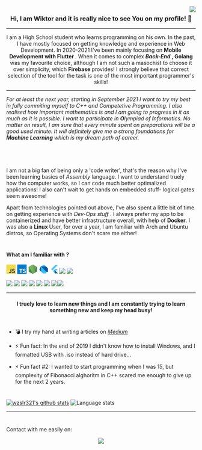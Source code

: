 <img align="right" src="https://raw.githubusercontent.com/MicaelliMedeiros/micaellimedeiros/master/image/computer-illustration.png">


<h3 align="center"> Hi, I am Wiktor and it is really nice to see You on my profile! 👋 </h3>

---
<p align="center"> I am a  High School student who learns programming on his own. In the past, I have mostly focused on getting knowledge and experience in Web Development. In 2020-2021 I've been mainly focusing on <b> Mobile Development with Flutter </b>. When it comes to complex <i> <b> Back-End </i>, Golang </b> was my favourite choice, although I am not such a masochist to choose it over simplicity, which <b> Firebase </b> provides! I strongly believe that correct selection of the tool for the task is one of the most important programmer's skills! </p> 


---

<p> 

<i> For at least the next year, starting in September 2021 I want to try my best in fully commiting myself to C++ and Competetive Programming. I also realised how important mathematics is and I am going to progress in it as much as it is possible. I want to participate in <b>O</b>lympiad of <b>I</b>nformatics. No matter on result, I am sure that every minute spent on preparations will be a good used minute. It will definitely give me a strong foundations for <b> Machine Learning </b>  which is my dream path of career. </i> 

</p>

#

<br>

<p> I am not a big fan of being only a 'code writer', that's the reason why I've been learning basics of <i> Assembly </i> language. I want to understand truely
how the computer works, so I can code much better optimalized applications! I also can't wait to get hands on embedded stuff- logical gates seem awesome! </p>
<p> Apart from technologies pointed out above, I've also spent a little bit of time on getting experience with <i> Dev-Ops stuff </i>. I always prefer my app to be
  containerized and have better infrastructure overall, with help of <b> Docker</b>. I was also a <b> Linux </b> User, for over a year, I am familiar with Arch and Ubuntu distros, so Operating Systems don't scare me either!  </p>

#
  
#### What am I familiar with ?
<img src="https://raw.githubusercontent.com/github/explore/80688e429a7d4ef2fca1e82350fe8e3517d3494d/topics/javascript/javascript.png" style="max-width:100%;" height="25"> <img src="https://raw.githubusercontent.com/github/explore/80688e429a7d4ef2fca1e82350fe8e3517d3494d/topics/typescript/typescript.png" style="max-width:100%;" height="25"> <img src="https://raw.githubusercontent.com/github/explore/80688e429a7d4ef2fca1e82350fe8e3517d3494d/topics/nodejs/nodejs.png" style="max-width:100%;" height="25"> <img src="https://raw.githubusercontent.com/github/explore/80688e429a7d4ef2fca1e82350fe8e3517d3494d/topics/dart/dart.png" style="max-width:100%;" height="25"> <img src="https://raw.githubusercontent.com/github/explore/80688e429a7d4ef2fca1e82350fe8e3517d3494d/topics/flutter/flutter.png" style="max-width:100%;" height="25"><img src="https://upload.wikimedia.org/wikipedia/commons/thumb/0/05/Go_Logo_Blue.svg/1200px-Go_Logo_Blue.svg.png" style="max-width:100%;" height="25"> <img src="https://e7.pngegg.com/pngimages/119/167/png-clipart-firebase-cloud-messaging-google-developers-software-development-kit-google-angle-triangle-thumbnail.png" style="max-width:100%;" height="25">


<img src="https://www.docker.com/sites/default/files/d8/2019-07/Moby-logo.png" style="max-width:100%;" height="25">  <img src="https://cdn4.iconfinder.com/data/icons/redis-2/1451/Untitled-2-512.png" style="max-width:100%;" height="25"> <img src="https://cdn.iconscout.com/icon/free/png-512/intellij-idea-569199.png" style="max-width:100%;" height="25"> <img src="https://miro.medium.com/max/256/1*X5dVOQB4nDpsLH4KSbMiIg.png" style="max-width:100%;" height="25"> <img src="https://upload.wikimedia.org/wikipedia/commons/thumb/3/35/Tux.svg/1200px-Tux.svg.png" style="max-width:100%;" height="25"> <img src="https://gorm.io/favicon-32x32.png" style="max-width:100%;" height="25">
<img src="https://icon2.cleanpng.com/20180402/cjw/kisspng-mongodb-inc-computer-software-business-software-d-bay-leaves-5ac2915d780ea2.2723311115227006374918.jpg" style="max-width:100%;" height="25"><img src="https://cdn.iconscout.com/icon/free/png-512/postgresql-226047.png" style="max-width:100%;" height="25"> 

---


<h4 align="center"> I truely love to learn new things and I am constantly trying to learn something new and keep my head busy! </h4>


#

- 💣 I try my hand at writing articles on <a href="https://wiktorzajac.medium.com"> <i> Medium </i> </a> 

- ⚡ Fun fact: In the end of 2019 I didn't know how to install Windows, and I formatted USB with .iso instead of hard drive...
- ⚡ Fun fact #2: I wanted to start programming when I was 15, but complexity of Fibonacci alghoritm in C++ scared me enough to give up for the next 2 years.

#


[![wzslr321's github stats](https://github-readme-stats.vercel.app/api?username=wzslr321&count_private=true&show_icons=true&theme=tokyonight)](https://github.com/anuraghazra/github-readme-stats)
![Language stats](https://github-readme-stats.vercel.app/api/top-langs/?username=wzslr321&layout=compact&langs_count=8&theme=tokyonight)


---

#

  <p> Contact with me easily on:  <center> <b> <a href="https://www.linkedin.com/in/wiktor-zajac/"> <img src="https://www.tmf-group.com/-/media/images/logos/case-study-logos/linkedin.png" style="max-width:100%;" width="125px"> </a> </b> </cemter>

  </p>

#


<!--
**wzslr321/wzslr321** is a ✨ _special_ ✨ repository because its `README.md` (this file) appears on your GitHub profile.

Here are some ideas to get you started:


- 🌱 I’m currently learning ...
- 👯 I’m looking to collaborate on ...
- 🤔 I’m looking for help with ...
- 💬 Ask me about ...
- 📫 How to reach me: ...
- 😄 Pronouns: ...

-->
